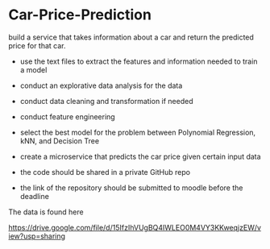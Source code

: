 # Car-Price-Prediction

build a service that takes information about a car and return the predicted price for that car. 



- use the text files to extract the features and information needed to train a model

- conduct an explorative data analysis for the data

- conduct data cleaning and transformation if needed

- conduct feature engineering

- select the best model for the problem between Polynomial Regression, kNN, and Decision Tree

- create a microservice that predicts the car price given certain input data

- the code should be shared in a private GitHub repo

- the link of the repository should be submitted to moodle before the deadline



The data is found here

https://drive.google.com/file/d/15IfzIhVUgBQ4IWLEO0M4VY3KKweqjzEW/view?usp=sharing
